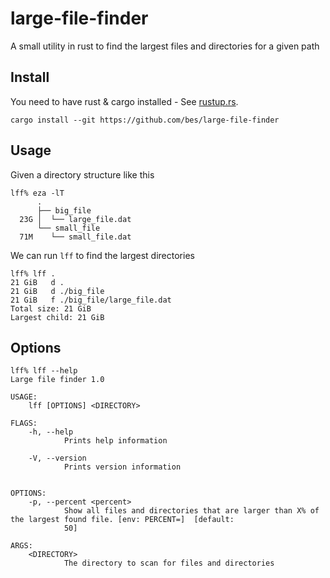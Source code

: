 # large-file-finder
A small utility in rust to find the largest files and directories for a given path

## Install

You need to have rust & cargo installed - See [rustup.rs](https://rustup.rs/).

```shell
cargo install --git https://github.com/bes/large-file-finder
```

## Usage

Given a directory structure like this

```
lff% eza -lT
      .
      ├── big_file
  23G │  └── large_file.dat
      └── small_file
  71M    └── small_file.dat
```

We can run `lff` to find the largest directories

```
lff% lff .
21 GiB   d .
21 GiB   d ./big_file
21 GiB   f ./big_file/large_file.dat
Total size: 21 GiB
Largest child: 21 GiB
```

## Options

```
lff% lff --help
Large file finder 1.0

USAGE:
    lff [OPTIONS] <DIRECTORY>

FLAGS:
    -h, --help
            Prints help information

    -V, --version
            Prints version information


OPTIONS:
    -p, --percent <percent>
            Show all files and directories that are larger than X% of the largest found file. [env: PERCENT=]  [default:
            50]

ARGS:
    <DIRECTORY>
            The directory to scan for files and directories
```
